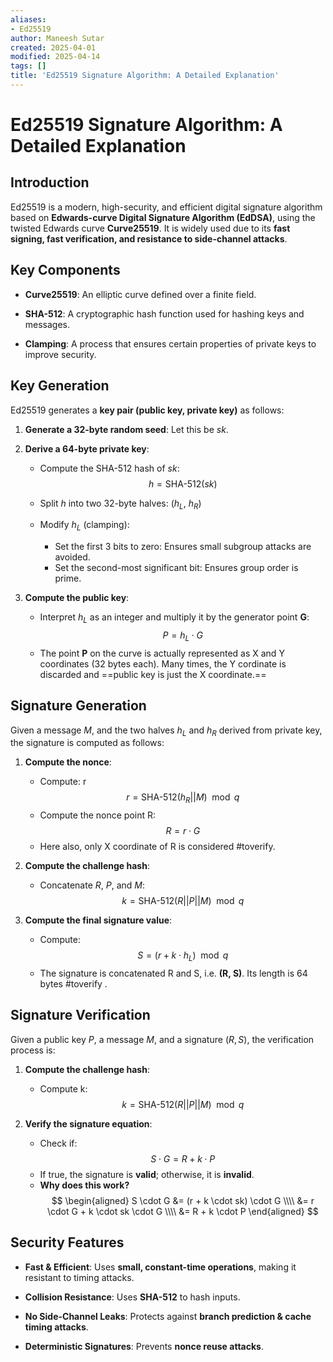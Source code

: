 ```yaml
---
aliases:
- Ed25519
author: Maneesh Sutar
created: 2025-04-01
modified: 2025-04-14
tags: []
title: 'Ed25519 Signature Algorithm: A Detailed Explanation'
---
```


# Ed25519 Signature Algorithm: A Detailed Explanation

## Introduction

Ed25519 is a modern, high-security, and efficient digital signature algorithm based on **Edwards-curve Digital Signature Algorithm (EdDSA)**, using the twisted Edwards curve **Curve25519**. It is widely used due to its **fast signing, fast verification, and resistance to side-channel attacks**.

## Key Components

* **Curve25519**: An elliptic curve defined over a finite field.

* **SHA-512**: A cryptographic hash function used for hashing keys and messages.

* **Clamping**: A process that ensures certain properties of private keys to improve security.

## Key Generation

Ed25519 generates a **key pair (public key, private key)** as follows:

1. **Generate a 32-byte random seed**: Let this be $sk$.

1. **Derive a 64-byte private key**:
   
   * Compute the SHA-512 hash of $sk$: $$h = \text{SHA-512}(sk)$$
   
   * Split $h$ into two 32-byte halves: ($h_L$, $h_R$)
   
   * Modify $h_L$ (clamping):
     
     * Set the first 3 bits to zero: Ensures small subgroup attacks are avoided.
     * Set the second-most significant bit: Ensures group order is prime.
1. **Compute the public key**:
   
   * Interpret $h_L$ as an integer and multiply it by the generator point **G**: $$P = h_L \cdot G$$
   * The point **P** on the curve is actually represented as X and Y coordinates (32 bytes each). Many times, the Y cordinate is discarded and ==public key is just the X coordinate.==

## Signature Generation

Given a message $M$, and the two halves $h_L \text{ and } h_R$ derived from private key,  the signature is computed as follows:

1. **Compute the nonce**:
   
   * Compute: r $$r = \text{SHA-512}(h_R || M) \mod q$$
   * Compute the nonce point R: $$R = r \cdot G$$
   * Here also, only X coordinate of R is considered #toverify.
1. **Compute the challenge hash**:
   
   * Concatenate $R$, $P$, and $M$: $$k = \text{SHA-512}(R || P || M) \mod q$$
1. **Compute the final signature value**:
   
   * Compute: $$S = (r + k \cdot h_L) \mod q$$
   * The signature is concatenated R and S, i.e. **(R, S)**. Its length is 64 bytes #toverify .

## Signature Verification

Given a public key $P$, a message $M$, and a signature $(R, S)$, the verification process is:

1. **Compute the challenge hash**:
   
   * Compute k: $$k = \text{SHA-512}(R || P || M) \mod q$$
1. **Verify the signature equation**:
   
   * Check if: $$S \cdot G = R + k \cdot P$$
   * If true, the signature is **valid**; otherwise, it is **invalid**.
   * **Why does this work?**$$ \begin{aligned}
S \cdot G &= (r + k \cdot sk) \cdot G \\\\
   &= r \cdot G + k \cdot sk \cdot G \\\\
   &= R + k \cdot P
\end{aligned} $$

## Security Features

* **Fast & Efficient**: Uses **small, constant-time operations**, making it resistant to timing attacks.

* **Collision Resistance**: Uses **SHA-512** to hash inputs.

* **No Side-Channel Leaks**: Protects against **branch prediction & cache timing attacks**.

* **Deterministic Signatures**: Prevents **nonce reuse attacks**.
